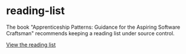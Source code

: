 reading-list
============

The book "Apprenticeship Patterns: Guidance for the Aspiring Software Craftsman" recommends keeping a reading list under source control.

[View the reading list](list.md)
